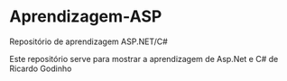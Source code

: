 # Aprendizagem-ASP
Repositório de aprendizagem ASP.NET/C#

Este repositório serve para mostrar a aprendizagem de Asp.Net e C# de Ricardo Godinho
